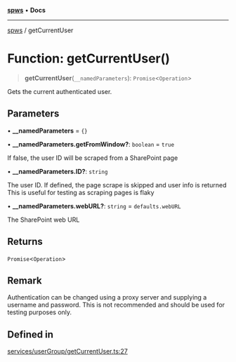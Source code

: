[**spws**](../README.md) • **Docs**

***

[spws](../globals.md) / getCurrentUser

# Function: getCurrentUser()

> **getCurrentUser**(`__namedParameters`): `Promise`\<`Operation`\>

Gets the current authenticated user.

## Parameters

• **\_\_namedParameters** = `{}`

• **\_\_namedParameters.getFromWindow?**: `boolean` = `true`

If false, the user ID will be scraped from a SharePoint page

• **\_\_namedParameters.ID?**: `string`

The user ID. If defined, the page scrape is skipped and user info is returned\
This is useful for testing as scraping pages is flaky

• **\_\_namedParameters.webURL?**: `string` = `defaults.webURL`

The SharePoint web URL

## Returns

`Promise`\<`Operation`\>

## Remark

Authentication can be changed using a proxy server and supplying a username and password. This is not recommended and should be used for testing purposes only.

## Defined in

[services/userGroup/getCurrentUser.ts:27](https://github.com/rlking1985/spws/blob/eac8675429b3cb92c57fd641d54e84f4ab439754/src/services/userGroup/getCurrentUser.ts#L27)
